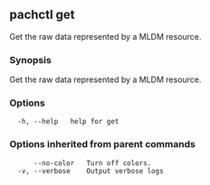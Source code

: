 ## pachctl get

Get the raw data represented by a MLDM resource.

### Synopsis

Get the raw data represented by a MLDM resource.

### Options

```
  -h, --help   help for get
```

### Options inherited from parent commands

```
      --no-color   Turn off colors.
  -v, --verbose    Output verbose logs
```

